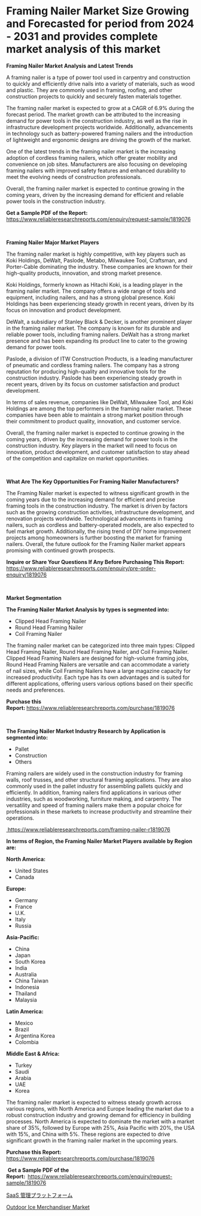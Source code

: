 <p><h1>Framing Nailer Market Size Growing and Forecasted for period from 2024 - 2031 and provides complete market analysis of this market</h1></p><p><strong>Framing Nailer Market Analysis and Latest Trends</strong></p>
<p><p>A framing nailer is a type of power tool used in carpentry and construction to quickly and efficiently drive nails into a variety of materials, such as wood and plastic. They are commonly used in framing, roofing, and other construction projects to quickly and securely fasten materials together.</p><p>The framing nailer market is expected to grow at a CAGR of 6.9% during the forecast period. The market growth can be attributed to the increasing demand for power tools in the construction industry, as well as the rise in infrastructure development projects worldwide. Additionally, advancements in technology such as battery-powered framing nailers and the introduction of lightweight and ergonomic designs are driving the growth of the market.</p><p>One of the latest trends in the framing nailer market is the increasing adoption of cordless framing nailers, which offer greater mobility and convenience on job sites. Manufacturers are also focusing on developing framing nailers with improved safety features and enhanced durability to meet the evolving needs of construction professionals.</p><p>Overall, the framing nailer market is expected to continue growing in the coming years, driven by the increasing demand for efficient and reliable power tools in the construction industry.</p></p>
<p><strong>Get a Sample PDF of the Report:&nbsp;</strong> <a href="https://www.reliableresearchreports.com/enquiry/request-sample/1819076">https://www.reliableresearchreports.com/enquiry/request-sample/1819076</a></p>
<p>&nbsp;</p>
<p><strong>Framing Nailer Major Market Players</strong></p>
<p><p>The framing nailer market is highly competitive, with key players such as Koki Holdings, DeWalt, Paslode, Metabo, Milwaukee Tool, Craftsman, and Porter-Cable dominating the industry. These companies are known for their high-quality products, innovation, and strong market presence.</p><p>Koki Holdings, formerly known as Hitachi Koki, is a leading player in the framing nailer market. The company offers a wide range of tools and equipment, including nailers, and has a strong global presence. Koki Holdings has been experiencing steady growth in recent years, driven by its focus on innovation and product development.</p><p>DeWalt, a subsidiary of Stanley Black & Decker, is another prominent player in the framing nailer market. The company is known for its durable and reliable power tools, including framing nailers. DeWalt has a strong market presence and has been expanding its product line to cater to the growing demand for power tools.</p><p>Paslode, a division of ITW Construction Products, is a leading manufacturer of pneumatic and cordless framing nailers. The company has a strong reputation for producing high-quality and innovative tools for the construction industry. Paslode has been experiencing steady growth in recent years, driven by its focus on customer satisfaction and product development.</p><p>In terms of sales revenue, companies like DeWalt, Milwaukee Tool, and Koki Holdings are among the top performers in the framing nailer market. These companies have been able to maintain a strong market position through their commitment to product quality, innovation, and customer service.</p><p>Overall, the framing nailer market is expected to continue growing in the coming years, driven by the increasing demand for power tools in the construction industry. Key players in the market will need to focus on innovation, product development, and customer satisfaction to stay ahead of the competition and capitalize on market opportunities.</p></p>
<p>&nbsp;</p>
<p><strong>What Are The Key Opportunities For Framing Nailer Manufacturers?</strong></p>
<p><p>The Framing Nailer market is expected to witness significant growth in the coming years due to the increasing demand for efficient and precise framing tools in the construction industry. The market is driven by factors such as the growing construction activities, infrastructure development, and renovation projects worldwide. Technological advancements in framing nailers, such as cordless and battery-operated models, are also expected to fuel market growth. Additionally, the rising trend of DIY home improvement projects among homeowners is further boosting the market for framing nailers. Overall, the future outlook for the Framing Nailer market appears promising with continued growth prospects.</p></p>
<p><strong>Inquire or Share Your Questions If Any Before Purchasing This Report:</strong> <a href="https://www.reliableresearchreports.com/enquiry/pre-order-enquiry/1819076">https://www.reliableresearchreports.com/enquiry/pre-order-enquiry/1819076</a></p>
<p>&nbsp;</p>
<p><strong>Market Segmentation</strong></p>
<p><strong>The Framing Nailer Market Analysis by types is segmented into:</strong></p>
<p><ul><li>Clipped Head Framing Nailer</li><li>Round Head Framing Nailer</li><li>Coil Framing Nailer</li></ul></p>
<p><p>The framing nailer market can be categorized into three main types: Clipped Head Framing Nailer, Round Head Framing Nailer, and Coil Framing Nailer. Clipped Head Framing Nailers are designed for high-volume framing jobs, Round Head Framing Nailers are versatile and can accommodate a variety of nail sizes, while Coil Framing Nailers have a large magazine capacity for increased productivity. Each type has its own advantages and is suited for different applications, offering users various options based on their specific needs and preferences.</p></p>
<p><strong>Purchase this Report:&nbsp;</strong><a href="https://www.reliableresearchreports.com/purchase/1819076">https://www.reliableresearchreports.com/purchase/1819076</a></p>
<p>&nbsp;</p>
<p><strong>The Framing Nailer Market Industry Research by Application is segmented into:</strong></p>
<p><ul><li>Pallet</li><li>Construction</li><li>Others</li></ul></p>
<p><p>Framing nailers are widely used in the construction industry for framing walls, roof trusses, and other structural framing applications. They are also commonly used in the pallet industry for assembling pallets quickly and efficiently. In addition, framing nailers find applications in various other industries, such as woodworking, furniture making, and carpentry. The versatility and speed of framing nailers make them a popular choice for professionals in these markets to increase productivity and streamline their operations.</p></p>
<p><a href="https://www.reliableresearchreports.com/framing-nailer-r1819076">&nbsp;https://www.reliableresearchreports.com/framing-nailer-r1819076</a></p>
<p><strong>In terms of Region, the Framing Nailer Market Players available by Region are:</strong></p>
<p>
    <p> <strong> North America: </strong>
        <ul>
            <li>United States</li>
            <li>Canada</li>
        </ul>
        </p> 
    <p> <strong> Europe: </strong>
        <ul>
            <li>Germany</li>
            <li>France</li>
            <li>U.K.</li>
            <li>Italy</li>
            <li>Russia</li>
        </ul>
        </p> 
    <p> <strong> Asia-Pacific: </strong>
        <ul>
            <li>China</li>
            <li>Japan</li>
            <li>South Korea</li>
            <li>India</li>
            <li>Australia</li>
            <li>China Taiwan</li>
            <li>Indonesia</li>
            <li>Thailand</li>
            <li>Malaysia</li>
        </ul>
        </p> 
    <p> <strong> Latin America: </strong>
        <ul>
            <li>Mexico</li>
            <li>Brazil</li>
            <li>Argentina Korea</li>
            <li>Colombia</li>
        </ul>
        </p> 
    <p> <strong> Middle East & Africa: </strong>
        <ul>
            <li>Turkey</li>
            <li>Saudi</li>
            <li>Arabia</li>
            <li>UAE</li>
            <li>Korea</li>
        </ul>
    </p>
    </p>
<p><p>The framing nailer market is expected to witness steady growth across various regions, with North America and Europe leading the market due to a robust construction industry and growing demand for efficiency in building processes. North America is expected to dominate the market with a market share of 35%, followed by Europe with 25%, Asia Pacific with 20%, the USA with 15%, and China with 5%. These regions are expected to drive significant growth in the framing nailer market in the upcoming years.</p></p>
<p><strong>Purchase this Report: </strong><a href="https://www.reliableresearchreports.com/purchase/1819076">https://www.reliableresearchreports.com/purchase/1819076</a></p>
<p>&nbsp;<strong>Get a Sample PDF of the Report:&nbsp;&nbsp;</strong><a href="https://www.reliableresearchreports.com/enquiry/request-sample/1819076">https://www.reliableresearchreports.com/enquiry/request-sample/1819076</a></p>
<p><strong></strong></p>
<p><p><a href="https://github.com/schmahlson/Market-Research-Report-List-1/blob/main/503128530408.md">SaaS 管理プラットフォーム</a></p><p><a href="https://three-jumbo-f6d.notion.site/Outdoor-Ice-Merchandiser-Market-Trends-and-Market-Analysis-forecasted-for-period-2024-2031-dd3b9af2ee4d46769e5f53322b9a8ee3">Outdoor Ice Merchandiser Market</a></p></p>